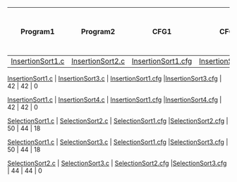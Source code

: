 Program1  | Program2    | CFG1 		 | CFG2 	  | No. of lines in file1 | No. of lines in file2 | Diff. Count |
----------|-------------|------------|------------|-----------------------|-----------------------|-------------|
[InsertionSort1.c](test/InsertionSort1.c) | [InsertionSort2.c](test/InsertionSort2.c) | [InsertionSort1.cfg](testCFG/InsertionSort1.cfg) |[InsertionSort2.cfg](test/InsertionSort2.cfg) | 42 | 42 | 0

[InsertionSort1.c](test/InsertionSort1.c) | [InsertionSort3.c](test/InsertionSort3.c) | [InsertionSort1.cfg](testCFG/InsertionSort1.cfg) |[InsertionSort3.cfg](test/InsertionSort3.cfg) | 42 | 42 | 0

[InsertionSort1.c](test/InsertionSort1.c) | [InsertionSort4.c](test/InsertionSort4.c) | [InsertionSort1.cfg](testCFG/InsertionSort1.cfg) |[InsertionSort4.cfg](test/InsertionSort4.cfg) | 42 | 42 | 0

[SelectionSort1.c](test/SelectionSort1.c) | [SelectionSort2.c](test/SelectionSort2.c) | [SelectionSort1.cfg](testCFG/SelectionSort1.cfg) |[SelectionSort2.cfg](test/SelectionSort2.cfg) | 50 | 44 | 18

[SelectionSort1.c](test/SelectionSort1.c) | [SelectionSort3.c](test/SelectionSort3.c) | [SelectionSort1.cfg](testCFG/SelectionSort1.cfg) |[SelectionSort3.cfg](test/SelectionSort3.cfg) | 50 | 44 | 18

[SelectionSort2.c](test/SelectionSort2.c) | [SelectionSort3.c](test/SelectionSort3.c) | [SelectionSort2.cfg](testCFG/SelectionSort2.cfg) |[SelectionSort3.cfg](test/SelectionSort3.cfg) | 44 | 44 | 0





